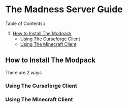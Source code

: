 # The Madness Server Guide
Table of Contents:\
1. [How to Install The Modpack](##How-to-Install-The-Modpack)
   - [Using The Curseforge Client](###Using-The-Curseforge-Client)
   - [Using The Minecraft Client](###Using-The-Minecraft-Client)
## How to Install The Modpack
There are 2 ways
### Using The Curseforge Client

### Using The Minecraft Client
